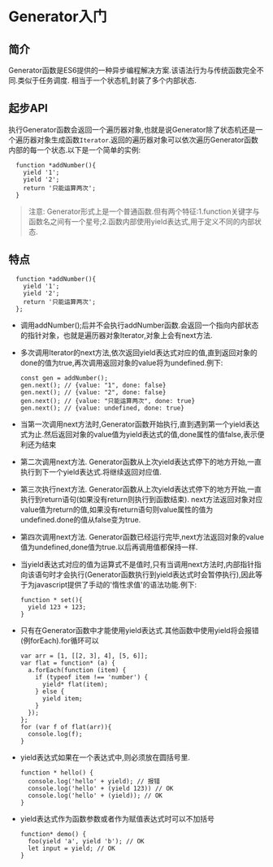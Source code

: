 # Generator入门

## 简介

Generator函数是ES6提供的一种异步编程解决方案.该语法行为与传统函数完全不同.类似于任务调度.
相当于一个状态机,封装了多个内部状态.

## 起步API

执行Generator函数会返回一个遍历器对象,也就是说Generator除了状态机还是一个遍历器对象生成函数```Iterator```.返回的遍历器对象可以依次遍历Generator函数内部的每一个状态.以下是一个简单的实例:

      function *addNumber(){
        yield '1';
        yield '2';
        return '只能运算两次';
      }

> 注意:
Generator形式上是一个普通函数.但有两个特征:1.function关键字与函数名之间有一个星号;2.函数内部使用yield表达式,用于定义不同的内部状态.

## 特点

      function *addNumber(){
        yield '1';
        yield '2';
        return '只能运算两次';
      };

- 调用addNumber();后并不会执行addNumber函数.会返回一个指向内部状态的指针对象，也就是遍历器对象Iterator,对象上会有next方法.

- 多次调用Iterator的next方法,依次返回yield表达式对应的值,直到返回对象的done的值为true,再次调用返回对象的value将为undefined.例下:

      const gen = addNumber();
      gen.next(); // {value: "1", done: false}
      gen.next(); // {value: "2", done: false}
      gen.next(); // {value: "只能运算两次", done: true}
      gen.next(); // {value: undefined, done: true}

- 当第一次调用next方法时,Generator函数开始执行,直到遇到第一个yield表达式为止.然后返回对象的value值为yield表达式的值,done属性的值false,表示便利还为结束

- 第二次调用next方法. Generator函数从上次yield表达式停下的地方开始,一直执行到下一个yield表达式.将继续返回对应值.

- 第三次执行next方法. Generator函数从上次yield表达式停下的地方开始,一直执行到return语句(如果没有return则执行到函数结束). next方法返回对象对应value值为return的值,如果没有return语句则value属性的值为undefined.done的值从false变为true.

- 第四次调用next方法. Generator函数已经运行完毕,next方法返回对象的value值为undefined,done值为true.以后再调用值都保持一样.

- 当yield表达式对应的值为运算式不是值时,只有当调用next方法时,内部指针指向该语句时才会执行(Generator函数执行到yield表达式时会暂停执行),因此等于为javascript提供了手动的'惰性求值'的语法功能.例下:

      function * set(){
        yield 123 + 123;
      }

- 只有在Generator函数中才能使用yield表达式.其他函数中使用yield将会报错(例forEach).for循环可以

      var arr = [1, [[2, 3], 4], [5, 6]];
      var flat = function* (a) {
        a.forEach(function (item) {
          if (typeof item !== 'number') {
            yield* flat(item);
          } else {
            yield item;
          }
        });
      };
      for (var f of flat(arr)){
        console.log(f);
      }

- yield表达式如果在一个表达式中,则必须放在圆括号里.

      function * hello() {
        console.log('hello' + yield); // 报错
        console.log('hello' + (yield 123)) // OK
        console.log('hello' + (yield)); // OK
      }

- yield表达式作为函数参数或者作为赋值表达式时可以不加括号

      function* demo() {
        foo(yield 'a', yield 'b'); // OK
        let input = yield; // OK
      }
